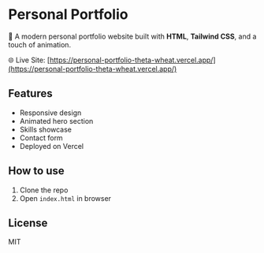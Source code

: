 # Personal Portfolio

🚀 A modern personal portfolio website built with **HTML**, **Tailwind CSS**, and a touch of animation.

🌐 Live Site: [https://personal-portfolio-theta-wheat.vercel.app/](https://personal-portfolio-theta-wheat.vercel.app/)

## Features

- Responsive design
- Animated hero section
- Skills showcase
- Contact form
- Deployed on Vercel

## How to use

1. Clone the repo
2. Open `index.html` in browser

## License

MIT